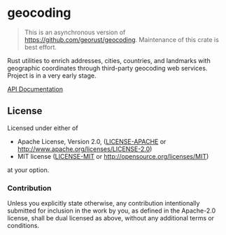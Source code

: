 # geocoding

> This is an asynchronous version of https://github.com/georust/geocoding.
> Maintenance of this crate is best effort.

Rust utilities to enrich addresses, cities, countries, and landmarks
with geographic coordinates through third-party geocoding web services.
Project is in a very early stage.

[API Documentation](https://docs.rs/geocoding)

## License

Licensed under either of

- Apache License, Version 2.0, ([LICENSE-APACHE](LICENSE-APACHE) or http://www.apache.org/licenses/LICENSE-2.0)
- MIT license ([LICENSE-MIT](LICENSE-MIT) or http://opensource.org/licenses/MIT)

at your option.

### Contribution

Unless you explicitly state otherwise, any contribution intentionally
submitted for inclusion in the work by you, as defined in the Apache-2.0
license, shall be dual licensed as above, without any additional terms or
conditions.
